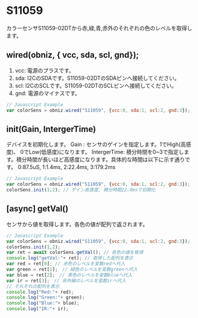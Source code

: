 # S11059
カラーセンサS11059-02DTから赤,緑,青,赤外のそれぞれの色のレベルを取得します。

## wired(obniz,  { vcc, sda, scl, gnd});

1. vcc: 電源のプラスです。
2. sda: I2CのSDAです。S11059-02DTのSDAピンへ接続してください。
3. scl: I2CのSCLです。S11059-02DTのSCLピンへ接続してください。
4. gnd: 電源のマイナスです。

```Javascript
// Javascript Example
var colorSens = obniz.wired("S11059", {vcc:0, sda:1, scl:2, gnd:3});
```

## init(Gain, IntergerTime)
デバイスを初期化します。
Gain : センサのゲインを指定します。1でHigh(高感度)、 0でLow(低感度)になります。
IntergerTime: 積分時間を0~3で指定します。積分時間が長いほど高感度になります。具体的な時間は以下に示す通りです。
0:87.5uS, 1:1.4ms, 2:22.4ms, 3:179.2ms

```Javascript
// Javascript Example
var colorSens = obniz.wired("S11059", {vcc:0, sda:1, scl:2, gnd:3});
colorSens.init(1,2); // ゲイン高感度, 積分時間22.4msで初期化
```

## [async] getVal()
センサから値を取得します。各色の値が配列で返されます。

```Javascript
// Javascript Example
var colorSens = obniz.wired("S11059", {vcc:0, sda:1, scl:2, gnd:3});
colorSens.init(1,2);
var ret = await colorSens.getVal(); // 各色の値を取得
console.log("getVal:"+ ret); // 取得した配列を表示
var red = ret[0]; // 赤色のレベルを変数redへ代入
var green = ret[1];　// 緑色のレベルを変数greenへ代入
var blue = ret[2];　// 青色のレベルを変数blueへ代入
var ir = ret[3];　// 赤外線のレベルを変数irへ代入
// それぞれの配列を表示
console.log("Red:"+ red);
console.log("Green:"+ green);
console.log("Blue:"+ blue);
console.log("IR:"+ ir);
```
